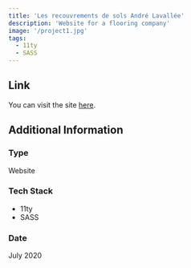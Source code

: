 ```yaml
---
title: 'Les recouvrements de sols André Lavallée'
description: 'Website for a flooring company'
image: '/project1.jpg'
tags:
  - 11ty
  - SASS
---
```


## Link

You can visit the site [here](https://lesrecouvrementsdesolsandrelavallee.com/).

## Additional Information

### Type

Website

### Tech Stack

- 11ty
- SASS

### Date

July 2020
